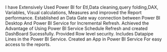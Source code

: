I have Extensively Used Power BI for Etl,Data cleaning,query folding,DAX, Variables, Visual calculations, Measures and improved the Report performance.
Established an Data Gate way connection between Power BI Desktop And Power BI Service for Incremental Refresh.
Achieved the Advantage of Using Power BI Service Schedule Refresh and created DashBoard Sucessfully.
Provided Row level security.
Includes Datapipe Lines in the Power BI Service.
Created an App in Power BI Service For easy access to the reports.
